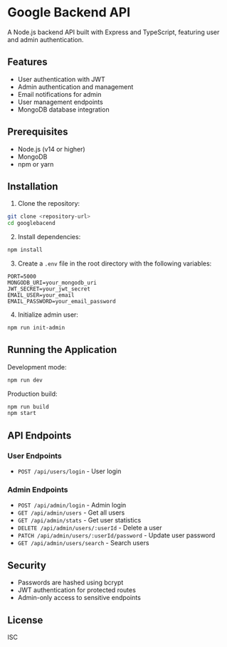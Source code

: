 # Google Backend API

A Node.js backend API built with Express and TypeScript, featuring user and admin authentication.

## Features

- User authentication with JWT
- Admin authentication and management
- Email notifications for admin
- User management endpoints
- MongoDB database integration

## Prerequisites

- Node.js (v14 or higher)
- MongoDB
- npm or yarn

## Installation

1. Clone the repository:
```bash
git clone <repository-url>
cd googlebacend
```

2. Install dependencies:
```bash
npm install
```

3. Create a `.env` file in the root directory with the following variables:
```env
PORT=5000
MONGODB_URI=your_mongodb_uri
JWT_SECRET=your_jwt_secret
EMAIL_USER=your_email
EMAIL_PASSWORD=your_email_password
```

4. Initialize admin user:
```bash
npm run init-admin
```

## Running the Application

Development mode:
```bash
npm run dev
```

Production build:
```bash
npm run build
npm start
```

## API Endpoints

### User Endpoints
- `POST /api/users/login` - User login

### Admin Endpoints
- `POST /api/admin/login` - Admin login
- `GET /api/admin/users` - Get all users
- `GET /api/admin/stats` - Get user statistics
- `DELETE /api/admin/users/:userId` - Delete a user
- `PATCH /api/admin/users/:userId/password` - Update user password
- `GET /api/admin/users/search` - Search users

## Security

- Passwords are hashed using bcrypt
- JWT authentication for protected routes
- Admin-only access to sensitive endpoints

## License

ISC 